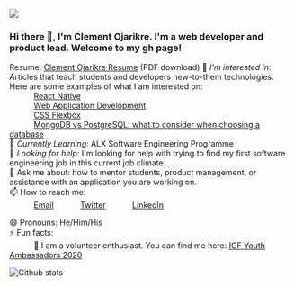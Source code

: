 <a href='https://www.linkpicture.com/view.php?img=LPic62fff7b0605b21237571671'><img src='https://www.linkpicture.com/q/PayedIn-header-612-t-145px-2.png' type='image'></a>
### Hi there 👋, I'm Clement Ojarikre. I'm a web developer and product lead. Welcome to my gh page! <br>
Resume:  [Clement Ojarikre Resume](https://drive.google.com/uc?id=1oomVgy42_x0D2v_oWz64R0HFm2U0RcgX&export=download) (PDF download)
👀 *I'm interested in*:  Articles that teach students and developers new-to-them technologies. Here are some examples of what I am interested on: <br>
&nbsp;&nbsp;&nbsp;&nbsp;&nbsp;&nbsp;&nbsp;&nbsp;&nbsp;&nbsp; [React Native](https://reactnative.dev/)<br>
&nbsp;&nbsp;&nbsp;&nbsp;&nbsp;&nbsp;&nbsp;&nbsp;&nbsp;&nbsp; [Web Application Development](https://web-fundamentals.dev/)<br>
&nbsp;&nbsp;&nbsp;&nbsp;&nbsp;&nbsp;&nbsp;&nbsp;&nbsp;&nbsp; [CSS Flexbox](https://careerkarma.com/blog/css-flexbox/)<br>
&nbsp;&nbsp;&nbsp;&nbsp;&nbsp;&nbsp;&nbsp;&nbsp;&nbsp;&nbsp; [MongoDB vs PostgreSQL: what to consider when choosing a database](https://www.educative.io/blog/mongodb-versus-postgresql-databases)<br>
🌱 *Currently Learning*: ALX Software Engineering Programme<br>
🤔 *Looking for help*: I'm looking for help with trying to find my first software engineering job in this current job climate.<br>
💬 Ask me about: how to mentor students, product management, or assistance with an application you are working on. <br>
📫 How to reach me: <br>
&nbsp;&nbsp;&nbsp;&nbsp;&nbsp;&nbsp;&nbsp;&nbsp;&nbsp;&nbsp; [Email](ojarikreclement@gmail.com)
&nbsp;&nbsp;&nbsp;&nbsp;&nbsp;&nbsp;&nbsp;&nbsp;&nbsp;&nbsp; [Twitter](https://twitter.com/Ojarikreclement)
&nbsp;&nbsp;&nbsp;&nbsp;&nbsp;&nbsp;&nbsp;&nbsp;&nbsp;&nbsp; [LinkedIn](https://www.linkedin.com/in/clement-ojarikre-684a90117/)

😄 Pronouns: He/Him/His <br>
⚡ Fun facts:<br>
&nbsp;&nbsp;&nbsp;&nbsp;&nbsp;&nbsp;&nbsp;&nbsp;&nbsp;&nbsp; :fallen_leaf:  I am a volunteer enthusiast. You can find me here: [IGF Youth Ambassadors 2020](https://www.internetsociety.org/policy-programs/igf-youth-ambassadors/2020/)<br>

![Github stats](https://github-readme-stats.vercel.app/api?username=ojarikre1)

<!--
**ojarikre1/ojarikre1** is a ✨ _special_ ✨ repository because its `README.md` (this file) appears on your GitHub profile.
Here are some ideas to get you started:

- 🔭 I’m currently working on ...
- 🌱 I’m currently learning ...
- 👯 I’m looking to collaborate on ...
- 🤔 I’m looking for help with ...
- 💬 Ask me about ...
- 📫 How to reach me: ...
- 😄 Pronouns: ...
- ⚡ Fun fact: ...
-->
